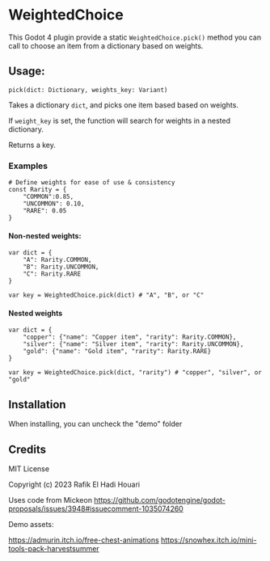 # WeightedChoice

This Godot 4 plugin provide a static `WeightedChoice.pick()` method you can call to choose an item from a dictionary based on weights. 


## Usage: 

`pick(dict: Dictionary, weights_key: Variant)`

Takes a dictionary `dict`, and picks one item based based on weights. 

If `weight_key` is set, the function will search for weights in a nested dictionary.

Returns a key. 

### Examples

```gdscript
# Define weights for ease of use & consistency
const Rarity = {
    "COMMON":0.85,
    "UNCOMMON": 0.10,
    "RARE": 0.05
}
```

#### Non-nested weights:

```gdscript
var dict = {
    "A": Rarity.COMMON,
    "B": Rarity.UNCOMMON,
    "C": Rarity.RARE
}

var key = WeightedChoice.pick(dict) # "A", "B", or "C"
```

#### Nested weights

```gdscript
var dict = {
    "copper": {"name": "Copper item", "rarity": Rarity.COMMON},
    "silver": {"name": "Silver item", "rarity": Rarity.UNCOMMON},
    "gold": {"name": "Gold item", "rarity": Rarity.RARE}
}

var key = WeightedChoice.pick(dict, "rarity") # "copper", "silver", or "gold"

```

## Installation

When installing, you can uncheck the "demo" folder


## Credits

MIT License

Copyright (c) 2023 Rafik El Hadi Houari

Uses code from Mickeon
https://github.com/godotengine/godot-proposals/issues/3948#issuecomment-1035074260

Demo assets:

https://admurin.itch.io/free-chest-animations
https://snowhex.itch.io/mini-tools-pack-harvestsummer
